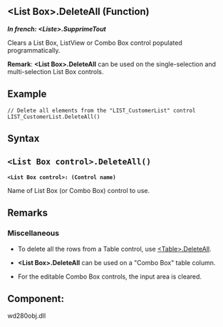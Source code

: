


## &lt;List Box&gt;.DeleteAll (Function)

***In french: &lt;Liste&gt;.SupprimeTout***



<a name="XUse"></a>
<a name="Use"></a>
<a name="description"></a>
Clears a List Box, ListView or Combo Box control populated programmatically.

**Remark**: **&lt;List Box&gt;.DeleteAll** can be used on the single-selection and multi-selection List Box controls.











<a name="Example1"></a>
<a name="sample_code"></a>

## Example


```wl
// Delete all elements from the "LIST_CustomerList" control
LIST_CustomerList.DeleteAll()
```

<a name="XSYNTAX"></a>
<a name="SYNTAX1"></a>

## Syntax

`<List Box control>.DeleteAll()`
---

**`<List Box control>: (Control name)`**

Name of List Box (or Combo Box) control to use.



<a name="NOTE0"></a>
<a name="NOTE0_1"></a>

## Remarks
<a name="NOTE0_2"></a>


### Miscellaneous
<a name="miscellaneous_ELTPARAGRAPHE000257"></a>

- To delete all the rows from a Table control, use [&lt;Table&gt;.DeleteAll](../WDLang1/1000024292.md).

- **&lt;List Box&gt;.DeleteAll** can be used on a "Combo Box" table column.

- For the editable Combo Box controls, the input area is cleared.




<a name="XComponent"></a>

## Component:
wd280obj.dll
